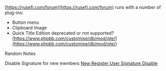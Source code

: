 [https://rusefi.com/forum](https://rusefi.com/forum) runs with a number of plug-ins:

* Button menu
* Clipboard Image
* Quick Title Edition deprecated or not supported? [https://www.phpbb.com/customise/db/mod/qte/](https://www.phpbb.com/customise/db/mod/qte/)

Random Notes

Disable Signature for new members
[New Register User Signature Disable](https://www.phpbb.com/community/viewtopic.php?p=12821097#p12821097)
